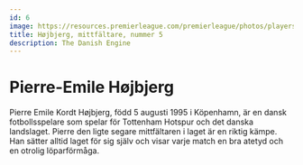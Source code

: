 ```yaml
---
id: 6
image: https://resources.premierleague.com/premierleague/photos/players/250x250/p132015.png
title: Højbjerg, mittfältare, nummer 5
description: The Danish Engine
---
```


# Pierre-Emile Højbjerg
Pierre Emile Kordt Højbjerg, född 5 augusti 1995 i Köpenhamn, är en dansk fotbollsspelare som spelar för Tottenham Hotspur och det danska landslaget.
Pierre den ligte segare mittfältaren i laget är en riktig kämpe. Han sätter alltid laget för sig själv och visar varje match en bra atetyd och en otrolig löparförmåga. 
